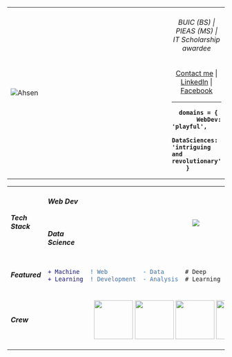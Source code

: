 <table>
<tr>
<td width="800">

![Ahsen](https://github-readme-stats.vercel.app/api?username=acen20&count_private=true&show_icons=true&theme=light&hide_border=1) 

</td>
<td align="center">
<h6 align="center">BUIC (BS) | PIEAS (MS) | IT Scholarship awardee</h6>
<a href="mailto:ahsenmailbox@gmail.com">Contact me</a>  |  
<a target="_blank" href="https://linkedin.com/in/ahsen-nazir10">LinkedIn</a>  |
<a href="https://facebook.com/acen20">Facebook</a>  <hr/>
<div align="left">
<b>  
        
      domains = { 
           WebDev:       'playful', 
           DataSciences: 'intriguing and revolutionary'
        }
</b>
</div>
</td>
</tr>
</table>
  
<table align="center">

<tr padding="0px">
  <td rowspan="2">
    <h5>Tech Stack</h5>
  </td>
  
<td>
    <h5>Web Dev</h5>
</td>
    
  <td colspan="5" rowspan="2" align="center">
<img src="https://user-images.githubusercontent.com/62377713/128562395-1e12db70-79b6-4e6a-b465-bfe3f72e133f.png"/>
  </td>
</tr>

<tr>
    <td><h5>Data Science</h5></td>
</tr>
    
<tr>
  <td><h5>Featured<h5></td>
<td>

```diff 
+ Machine 
+ Learning
```
  
</td>
<td>

```diff
! Web
! Development
```

</td>
 <td>
  
```diff
- Data 
- Analysis
```
</td>
 <td>
  
```diff
# Deep
# Learning
```
</td>
<td>
  
```diff
@@Coding Challenges@@
@@ Algorithms @@
```
</td>
</tr>
<tr>
    <td><h5>Crew</h5></td>
    <td colspan="5" align="center">
    
<img height="90px" src="https://user-images.githubusercontent.com/62377713/128623706-8781de8d-54cf-4ac0-83f5-6a874fd50b22.gif" /> <img height="90px" src="https://user-images.githubusercontent.com/62377713/128624049-4c26317e-3177-4754-b873-d607aede8c23.gif" /> <img height="90px" src="https://user-images.githubusercontent.com/62377713/128624049-4c26317e-3177-4754-b873-d607aede8c23.gif" /> <img height="90px" src="https://user-images.githubusercontent.com/62377713/128624312-a1a0f1ba-c301-48c5-b2b8-676c63b8fd03.gif" />
    </td>
      </tr>
</table>    

